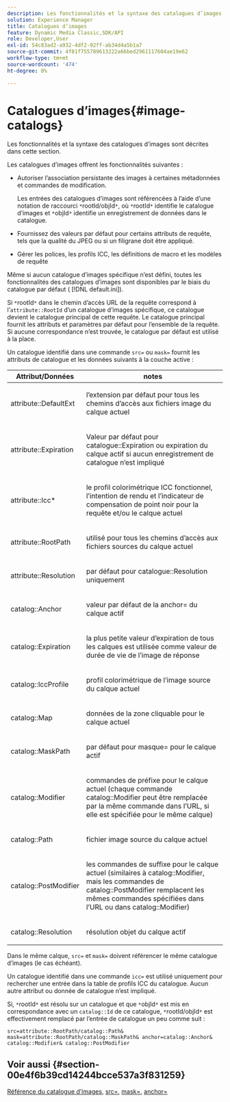 ```yaml
---
description: Les fonctionnalités et la syntaxe des catalogues d’images sont décrites dans cette section.
solution: Experience Manager
title: Catalogues d’images
feature: Dynamic Media Classic,SDK/API
role: Developer,User
exl-id: 54c83ad2-a932-4df2-92ff-ab34d4a5b1a7
source-git-commit: 4f81f755789613222a66bed2961117604ae19e62
workflow-type: tm+mt
source-wordcount: '474'
ht-degree: 0%

---
```


# Catalogues d’images{#image-catalogs}

Les fonctionnalités et la syntaxe des catalogues d’images sont décrites dans cette section.

Les catalogues d’images offrent les fonctionnalités suivantes :

* Autoriser l’association persistante des images à certaines métadonnées et commandes de modification.

  Les entrées des catalogues d’images sont référencées à l’aide d’une notation de raccourci `*`rootId/objId`*`, où `*`rootId`*` identifie le catalogue d’images et `*`objId`*` identifie un enregistrement de données dans le catalogue.
* Fournissez des valeurs par défaut pour certains attributs de requête, tels que la qualité du JPEG ou si un filigrane doit être appliqué.
* Gérer les polices, les profils ICC, les définitions de macro et les modèles de requête

Même si aucun catalogue d’images spécifique n’est défini, toutes les fonctionnalités des catalogues d’images sont disponibles par le biais du catalogue par défaut ( [!DNL default.ini]).

Si `*`rootId`*` dans le chemin d’accès URL de la requête correspond à l’`attribute::RootId` d’un catalogue d’images spécifique, ce catalogue devient le catalogue principal de cette requête. Le catalogue principal fournit les attributs et paramètres par défaut pour l’ensemble de la requête. Si aucune correspondance n’est trouvée, le catalogue par défaut est utilisé à la place.

Un catalogue identifié dans une commande `src=` ou `mask=` fournit les attributs de catalogue et les données suivants à la couche active :

<table id="table_D3FA66EA5D054745900DE5A120885AA8"> 
 <thead> 
  <tr> 
   <th class="entry"> <b> Attribut/Données</b> </th> 
   <th class="entry"> <b> notes</b> </th> 
  </tr> 
 </thead>
 <tbody> 
  <tr> 
   <td> <p> <span class="codeph"> attribute::DefaultExt</span> </p> </td> 
   <td> <p> l’extension par défaut pour tous les chemins d’accès aux fichiers image du calque actuel </p> </td> 
  </tr> 
  <tr> 
   <td> <p> <span class="codeph"> attribute::Expiration</span> </p> </td> 
   <td> <p> Valeur par défaut pour <span class="codeph"> catalogue::Expiration</span> ou expiration du calque actif si aucun enregistrement de catalogue n’est impliqué </p> </td> 
  </tr> 
  <tr> 
   <td> <p> <span class="codeph"> attribute::Icc*</span> </p> </td> 
   <td> <p> le profil colorimétrique ICC fonctionnel, l’intention de rendu et l’indicateur de compensation de point noir pour la requête et/ou le calque actuel </p> </td> 
  </tr> 
  <tr> 
   <td> <p> <span class="codeph"> attribute::RootPath</span> </p> </td> 
   <td> <p> utilisé pour tous les chemins d’accès aux fichiers sources du calque actuel </p> </td> 
  </tr> 
  <tr> 
   <td> <p> <span class="codeph"> attribute::Resolution</span> </p> </td> 
   <td> <p> par défaut pour <span class="codeph"> catalogue::Resolution</span> uniquement </p> </td> 
  </tr> 
  <tr> 
   <td> <p> <span class="codeph"> catalog::Anchor</span> </p> </td> 
   <td> <p> valeur par défaut de la <span class="codeph"> anchor=</span> du calque actif </p> </td> 
  </tr> 
  <tr> 
   <td> <p> <span class="codeph"> catalog::Expiration</span> </p> </td> 
   <td> <p> la plus petite valeur d’expiration de tous les calques est utilisée comme valeur de durée de vie de l’image de réponse </p> </td> 
  </tr> 
  <tr> 
   <td> <p> <span class="codeph"> catalog::IccProfile</span> </p> </td> 
   <td> <p> profil colorimétrique de l’image source du calque actuel </p> </td> 
  </tr> 
  <tr> 
   <td> <p> <span class="codeph"> catalog::Map</span> </p> </td> 
   <td> <p> données de la zone cliquable pour le calque actuel </p> </td> 
  </tr> 
  <tr> 
   <td> <p> <span class="codeph"> catalog::MaskPath</span> </p> </td> 
   <td> <p> par défaut pour <span class="codeph"> masque=</span> pour le calque actif </p> </td> 
  </tr> 
  <tr> 
   <td> <p> <span class="codeph"> catalog::Modifier</span> </p> </td> 
   <td> <p> commandes de préfixe pour le calque actuel (chaque commande <span class="codeph"> catalog::Modifier</span> peut être remplacée par la même commande dans l’URL, si elle est spécifiée pour le même calque) </p> </td> 
  </tr> 
  <tr> 
   <td> <p> <span class="codeph"> catalog::Path</span> </p> </td> 
   <td> <p> fichier image source du calque actuel </p> </td> 
  </tr> 
  <tr> 
   <td> <p> <span class="codeph"> catalog::PostModifier</span> </p> </td> 
   <td> <p> les commandes de suffixe pour le calque actuel (similaires à <span class="codeph"> catalog::Modifier</span>, mais les commandes de <span class="codeph"> catalog::PostModifier</span> remplacent les mêmes commandes spécifiées dans l’URL ou dans <span class="codeph"> catalog::Modifier</span>) </p> </td> 
  </tr> 
  <tr> 
   <td> <p> <span class="codeph"> catalog::Resolution</span> </p> </td> 
   <td> <p> résolution objet du calque actif </p> </td> 
  </tr> 
 </tbody> 
</table>

Dans le même calque, `src=` et `mask=` doivent référencer le même catalogue d’images (le cas échéant).

Un catalogue identifié dans une commande `icc=` est utilisé uniquement pour rechercher une entrée dans la table de profils ICC du catalogue. Aucun autre attribut ou donnée de catalogue n’est impliqué.

Si, `*`rootId`*` est résolu sur un catalogue et que `*`objId`*` est mis en correspondance avec un `catalog::Id` de ce catalogue, `*`rootId/objId`*` est effectivement remplacé par l’entrée de catalogue un peu comme suit :

`src=attribute::RootPath/catalog::Path& mask=attribute::RootPath/catalog::MaskPath& anchor=catalog::Anchor& catalog::Modifier& catalog::PostModifier`

## Voir aussi {#section-00e4f6b39cd14244bcce537a3f831259}

[Référence du catalogue d’images](../../../../../is-api/image-catalog/image-serving-api-ref/c-image-catalog-reference/c-overview/c-overview.md#concept-9ce2b6a133de45f783e95cabc5810ac3), [src=](../../../../../is-api/http-ref/image-serving-api-ref/c-http-protocol-reference/c-command-reference/r-src.md#reference-f6506637778c4c69bf106a7924a91ab1), [mask=](../../../../../is-api/http-ref/image-serving-api-ref/c-http-protocol-reference/c-command-reference/r-mask.md#reference-922254e027404fb890b850e2723ee06e), [anchor=](../../../../../is-api/http-ref/image-serving-api-ref/c-http-protocol-reference/c-command-reference/r-anchor.md#reference-6661e548ab284b82828d8d94c8ddeb7c)
